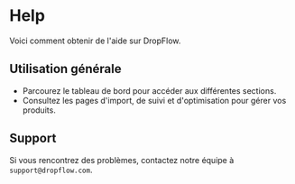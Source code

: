 # Help

Voici comment obtenir de l'aide sur DropFlow.

## Utilisation générale

- Parcourez le tableau de bord pour accéder aux différentes sections.
- Consultez les pages d'import, de suivi et d'optimisation pour gérer vos produits.

## Support

Si vous rencontrez des problèmes, contactez notre équipe à `support@dropflow.com`.
